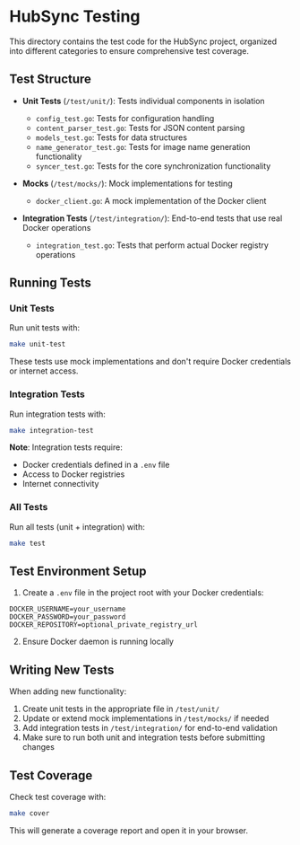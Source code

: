 # HubSync Testing

This directory contains the test code for the HubSync project, organized into different categories to ensure comprehensive test coverage.

## Test Structure

- **Unit Tests** (`/test/unit/`): Tests individual components in isolation
  - `config_test.go`: Tests for configuration handling
  - `content_parser_test.go`: Tests for JSON content parsing
  - `models_test.go`: Tests for data structures
  - `name_generator_test.go`: Tests for image name generation functionality
  - `syncer_test.go`: Tests for the core synchronization functionality

- **Mocks** (`/test/mocks/`): Mock implementations for testing
  - `docker_client.go`: A mock implementation of the Docker client

- **Integration Tests** (`/test/integration/`): End-to-end tests that use real Docker operations
  - `integration_test.go`: Tests that perform actual Docker registry operations

## Running Tests

### Unit Tests

Run unit tests with:

```bash
make unit-test
```

These tests use mock implementations and don't require Docker credentials or internet access.

### Integration Tests 

Run integration tests with:

```bash
make integration-test
```

**Note**: Integration tests require:
- Docker credentials defined in a `.env` file
- Access to Docker registries
- Internet connectivity

### All Tests

Run all tests (unit + integration) with:

```bash
make test
```

## Test Environment Setup

1. Create a `.env` file in the project root with your Docker credentials:

```
DOCKER_USERNAME=your_username
DOCKER_PASSWORD=your_password
DOCKER_REPOSITORY=optional_private_registry_url
```

2. Ensure Docker daemon is running locally

## Writing New Tests

When adding new functionality:

1. Create unit tests in the appropriate file in `/test/unit/`
2. Update or extend mock implementations in `/test/mocks/` if needed
3. Add integration tests in `/test/integration/` for end-to-end validation
4. Make sure to run both unit and integration tests before submitting changes

## Test Coverage

Check test coverage with:

```bash
make cover
```

This will generate a coverage report and open it in your browser.